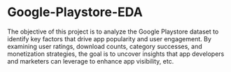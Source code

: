 # Google-Playstore-EDA
The objective of this project is to analyze the Google Playstore dataset to identify key factors that drive app popularity and user engagement. By examining user ratings, download counts, category successes, and monetization strategies, the goal is to uncover insights that app developers and marketers can leverage to enhance app visibility, etc.
